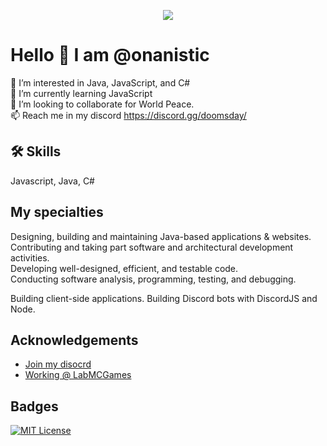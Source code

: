 <p align="center"><a href="https://discord.com/users/939023433134669875"><img align="center" src="https://lanyard-profile-readme.vercel.app/api/939023433134669875"></a></p>


# Hello 👋  I am @onanistic

👀 I’m interested in Java, JavaScript, and C#   
🌱 I’m currently learning JavaScript  
💞️ I’m looking to collaborate for World Peace.  
📫 Reach me in my discord https://discord.gg/doomsday/


## 🛠 Skills
Javascript, Java, C#


## My specialties

Designing, building and maintaining Java-based applications & websites.  
Contributing and taking part software and architectural development activities.  
Developing well-designed, efficient, and testable code.     
Conducting software analysis, programming, testing, and debugging.  

Building client-side applications.
Building Discord bots with DiscordJS and Node.
## Acknowledgements

 - [Join my disocrd](https://discord.gg/doomsdady)
 - [Working @ LabMCGames](https://dsc.gg/research)
 


## Badges



[![MIT License](https://img.shields.io/badge/License-MIT-green.svg)](https://choosealicense.com/licenses/mit/)

